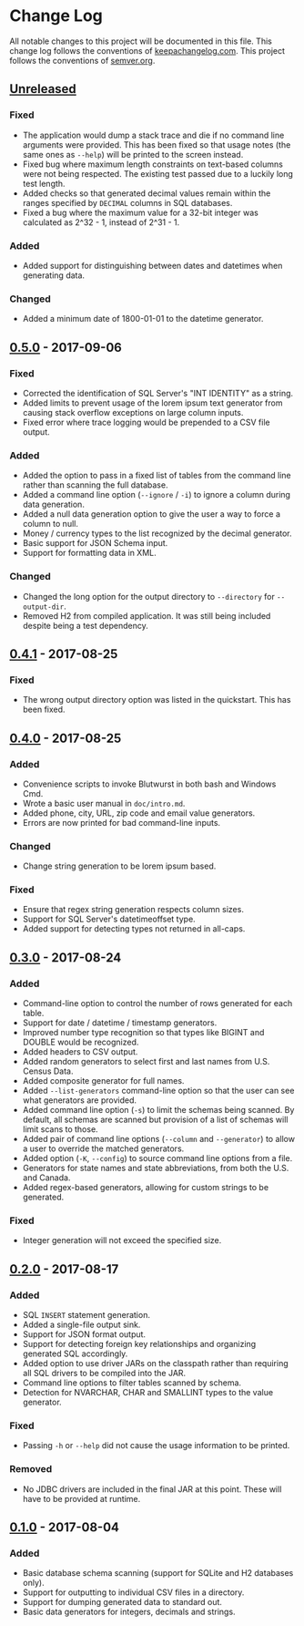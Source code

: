 # Change Log
All notable changes to this project will be documented in this file. This change log follows the conventions of [keepachangelog.com](http://keepachangelog.com/). This project follows the conventions of [semver.org](http://semver.org/).

## [Unreleased]
### Fixed
- The application would dump a stack trace and die if no command line arguments were provided. This has been fixed so that usage notes (the same ones as `--help`) will be printed to the screen instead.
- Fixed bug where maximum length constraints on text-based columns were not being respected. The existing test passed due to a luckily long test length.
- Added checks so that generated decimal values remain within the ranges specified by `DECIMAL` columns in SQL databases.
- Fixed a bug where the maximum value for a 32-bit integer was calculated as 2^32 - 1, instead of 2^31 - 1.

### Added
- Added support for distinguishing between dates and datetimes when generating data.

### Changed
- Added a minimum date of 1800-01-01 to the datetime generator.

## [0.5.0] - 2017-09-06
### Fixed
- Corrected the identification of SQL Server's "INT IDENTITY" as a string.
- Added limits to prevent usage of the lorem ipsum text generator from causing stack overflow exceptions on large column inputs.
- Fixed error where trace logging would be prepended to a CSV file output.

### Added
- Added the option to pass in a fixed list of tables from the command line rather than scanning the full database.
- Added a command line option (`--ignore` / `-i`) to ignore a column during data generation.
- Added a null data generation option to give the user a way to force a column to null.
- Money / currency types to the list recognized by the decimal generator.
- Basic support for JSON Schema input.
- Support for formatting data in XML.

### Changed
- Changed the long option for the output directory to `--directory` for `--output-dir`.
- Removed H2 from compiled application. It was still being included despite being a test dependency.

## [0.4.1] - 2017-08-25
### Fixed
- The wrong output directory option was listed in the quickstart. This has been fixed.

## [0.4.0] - 2017-08-25
### Added
- Convenience scripts to invoke Blutwurst in both bash and Windows Cmd.
- Wrote a basic user manual in `doc/intro.md`.
- Added phone, city, URL, zip code and email value generators.
- Errors are now printed for bad command-line inputs.

### Changed
- Change string generation to be lorem ipsum based.

### Fixed
- Ensure that regex string generation respects column sizes.
- Support for SQL Server's datetimeoffset type.
- Added support for detecting types not returned in all-caps.

## [0.3.0] - 2017-08-24
### Added
- Command-line option to control the number of rows generated for each table.
- Support for date / datetime / timestamp generators.
- Improved number type recognition so that types like BIGINT and DOUBLE would be recognized.
- Added headers to CSV output.
- Added random generators to select first and last names from U.S. Census Data.
- Added composite generator for full names.
- Added `--list-generators` command-line option so that the user can see what generators are provided.
- Added command line option (`-s`) to limit the schemas being scanned. By default, all schemas are scanned but provision of a list of schemas will limit scans to those.
- Added pair of command line options (`--column` and `--generator`) to allow a user to override the matched generators.
- Added option (`-K`, `--config`) to source command line options from a file.
- Generators for state names and state abbreviations, from both the U.S. and Canada.
- Added regex-based generators, allowing for custom strings to be generated.

### Fixed

- Integer generation will not exceed the specified size.

## [0.2.0] - 2017-08-17
### Added
- SQL `INSERT` statement generation.
- Added a single-file output sink.
- Support for JSON format output.
- Support for detecting foreign key relationships and organizing generated SQL accordingly.
- Added option to use driver JARs on the classpath rather than requiring all SQL drivers to be compiled into the JAR.
- Command line options to filter tables scanned by schema.
- Detection for NVARCHAR, CHAR and SMALLINT types to the value generator.

### Fixed
- Passing `-h` or `--help` did not cause the usage information to be printed.

### Removed
- No JDBC drivers are included in the final JAR at this point. These will have to be provided at runtime.

## [0.1.0] - 2017-08-04
### Added
- Basic database schema scanning (support for SQLite and H2 databases only).
- Support for outputting to individual CSV files in a directory.
- Support for dumping generated data to standard out.
- Basic data generators for integers, decimals and strings.

[Unreleased]: https://github.com/michaeljmcd/blutwurst/compare/v0.5.0...HEAD
[0.5.0]: https://github.com/michaeljmcd/blutwurst/compare/v0.4.1...v0.5.0
[0.4.1]: https://github.com/michaeljmcd/blutwurst/compare/v0.4.0...v0.4.1
[0.4.0]: https://github.com/michaeljmcd/blutwurst/compare/v0.3.0...v0.4.0
[0.3.0]: https://github.com/michaeljmcd/blutwurst/compare/v0.2.0...v0.3.0
[0.2.0]: https://github.com/michaeljmcd/blutwurst/compare/v0.1.0...v0.2.0
[0.1.0]: https://github.com/michaeljmcd/blutwurst/compare/e92f36c4...v0.1.0
